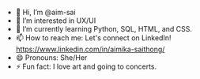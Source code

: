 - 👋 Hi, I’m @aim-sai
- 👀 I’m interested in UX/UI
- 🌱 I’m currently learning Python, SQL, HTML, and CSS.
- 📫 How to reach me: Let's connect on LinkedIn! https://www.linkedin.com/in/aimika-saithong/
- 😄 Pronouns: She/Her
- ⚡ Fun fact: I love art and going to concerts.

